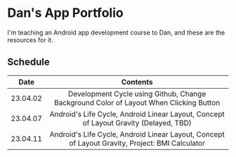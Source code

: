 # Dan's App Portfolio

I'm teaching an Android app development course to Dan, and these are the resources for it.

## Schedule

|   Date   |                                        Contents                                        |
|:--------:|:--------------------------------------------------------------------------------------:|
| 23.04.02 | Development Cycle using Github, Change Background Color of Layout When Clicking Button |
| 23.04.07 |    Android's Life Cycle, Android Linear Layout, Concept of Layout Gravity (Delayed, TBD)   |
| 23.04.11 |    Android's Life Cycle, Android Linear Layout, Concept of Layout Gravity, Project: BMI Calculator   |


